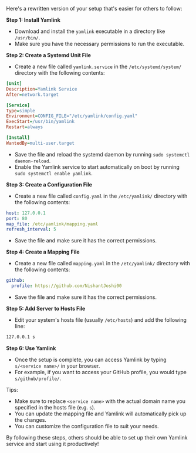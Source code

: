 Here's a rewritten version of your setup that's easier for others to follow:

**Step 1: Install Yamlink**

- Download and install the `yamlink` executable in a directory like `/usr/bin/`.
- Make sure you have the necessary permissions to run the executable.

**Step 2: Create a Systemd Unit File**

- Create a new file called `yamlink.service` in the `/etc/systemd/system/` directory with the following contents:

```ini
[Unit]
Description=Yamlink Service
After=network.target

[Service]
Type=simple
Environment=CONFIG_FILE="/etc/yamlink/config.yaml"
ExecStart=/usr/bin/yamlink
Restart=always

[Install]
WantedBy=multi-user.target
```

- Save the file and reload the systemd daemon by running `sudo systemctl daemon-reload`.
- Enable the Yamlink service to start automatically on boot by running `sudo systemctl enable yamlink`.

**Step 3: Create a Configuration File**

- Create a new file called `config.yaml` in the `/etc/yamlink/` directory with the following contents:

```yaml
host: 127.0.0.1
port: 80
map_file: /etc/yamlink/mapping.yaml
refresh_interval: 5
```

- Save the file and make sure it has the correct permissions.

**Step 4: Create a Mapping File**

- Create a new file called `mapping.yaml` in the `/etc/yamlink/` directory with the following contents:

```yaml
github:
  profile: https://github.com/NishantJoshi00
```

- Save the file and make sure it has the correct permissions.

**Step 5: Add Server to Hosts File**

- Edit your system's hosts file (usually `/etc/hosts`) and add the following line:

```bash
127.0.0.1 s
```

**Step 6: Use Yamlink**

- Once the setup is complete, you can access Yamlink by typing `s/<service name>/` in your browser.
- For example, if you want to access your GitHub profile, you would type `s/github/profile/`.

Tips:

- Make sure to replace `<service name>` with the actual domain name you specified in the hosts file (e.g. `s`).
- You can update the mapping file and Yamlink will automatically pick up the changes.
- You can customize the configuration file to suit your needs.

By following these steps, others should be able to set up their own Yamlink service and start using it productively!
